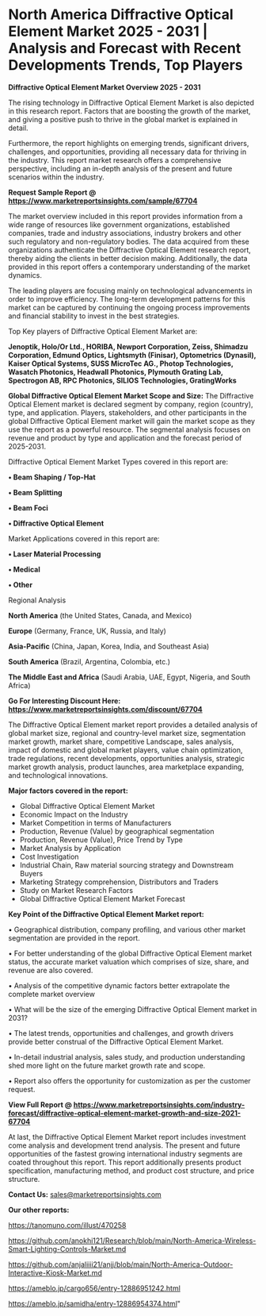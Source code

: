 # North America Diffractive Optical Element Market 2025 - 2031 | Analysis and Forecast with Recent Developments Trends, Top Players

<Strong> Diffractive Optical Element Market Overview 2025 - 2031</strong>

The rising technology in Diffractive Optical Element Market is also depicted in this research report. Factors that are boosting the growth of the market, and giving a positive push to thrive in the global market is explained in detail.

Furthermore, the report highlights on emerging trends, significant drivers, challenges, and opportunities, providing all necessary data for thriving in the industry. This report market research offers a comprehensive perspective, including an in-depth analysis of the present and future scenarios within the industry.

<strong>Request Sample Report @ <a href=https://www.marketreportsinsights.com/sample/67704>https://www.marketreportsinsights.com/sample/67704</a></strong>

The market overview included in this report provides information from a wide range of resources like government organizations, established companies, trade and industry associations, industry brokers and other such regulatory and non-regulatory bodies. The data acquired from these organizations authenticate the Diffractive Optical Element research report, thereby aiding the clients in better decision making. Additionally, the data provided in this report offers a contemporary understanding of the market dynamics.

The leading players are focusing mainly on technological advancements in order to improve efficiency. The long-term development patterns for this market can be captured by continuing the ongoing process improvements and financial stability to invest in the best strategies.

Top Key players of Diffractive Optical Element Market are:

<strong>Jenoptik, Holo/Or Ltd., HORIBA, Newport Corporation, Zeiss, Shimadzu Corporation, Edmund Optics, Lightsmyth (Finisar), Optometrics (Dynasil), Kaiser Optical Systems, SUSS MicroTec AG., Photop Technologies, Wasatch Photonics, Headwall Photonics, Plymouth Grating Lab, Spectrogon AB, RPC Photonics, SILIOS Technologies, GratingWorks</strong>

<strong><b>Global Diffractive Optical Element Market Scope and Size:</b></strong>
The Diffractive Optical Element market is declared segment by company, region (country), type, and application. Players, stakeholders, and other participants in the global Diffractive Optical Element market will gain the market scope as they use the report as a powerful resource. The segmental analysis focuses on revenue and product by type and application and the forecast period of 2025-2031.

Diffractive Optical Element Market Types covered in this report are:

<strong>• Beam Shaping / Top-Hat

• Beam Splitting

• Beam Foci

• Diffractive Optical Element</strong>

Market Applications covered in this report are:

<strong>• Laser Material Processing

• Medical

• Other</strong> 

Regional Analysis

<strong>North America</strong> (the United States, Canada, and Mexico)

<strong>Europe</strong> (Germany, France, UK, Russia, and Italy)

<strong>Asia-Pacific</strong> (China, Japan, Korea, India, and Southeast Asia)

<strong>South America</strong> (Brazil, Argentina, Colombia, etc.)

<strong>The Middle East and Africa</strong> (Saudi Arabia, UAE, Egypt, Nigeria, and South Africa)

<strong>Go For Interesting Discount Here: <a href=https://www.marketreportsinsights.com/discount/67704>https://www.marketreportsinsights.com/discount/67704</a></strong>

The Diffractive Optical Element market report provides a detailed analysis of global market size, regional and country-level market size, segmentation market growth, market share, competitive Landscape, sales analysis, impact of domestic and global market players, value chain optimization, trade regulations, recent developments, opportunities analysis, strategic market growth analysis, product launches, area marketplace expanding, and technological innovations.

<strong><b>Major factors covered in the report:</b></strong>
<ul>
  <li>Global Diffractive Optical Element Market </li>
  <li>Economic Impact on the Industry</li>
  <li>Market Competition in terms of Manufacturers</li>
  <li>Production, Revenue (Value) by geographical segmentation</li>
  <li>Production, Revenue (Value), Price Trend by Type</li>
  <li>Market Analysis by Application</li>
  <li>Cost Investigation</li>
  <li>Industrial Chain, Raw material sourcing strategy and Downstream Buyers</li>
  <li>Marketing Strategy comprehension, Distributors and Traders</li>
  <li>Study on Market Research Factors</li>
  <li>Global Diffractive Optical Element Market Forecast</li>
</ul>

<strong><b>Key Point of the Diffractive Optical Element Market report:</b></strong>

• Geographical distribution, company profiling, and various other market segmentation are provided in the report.

• For better understanding of the global Diffractive Optical Element market status, the accurate market valuation which comprises of size, share, and revenue are also covered.

• Analysis of the competitive dynamic factors better extrapolate the complete market overview

• What will be the size of the emerging Diffractive Optical Element market in 2031?

• The latest trends, opportunities and challenges, and growth drivers provide better construal of the Diffractive Optical Element Market.

• In-detail industrial analysis, sales study, and production understanding shed more light on the future market growth rate and scope.

• Report also offers the opportunity for customization as per the customer request.

<strong><b>View Full Report @ <a href=https://www.marketreportsinsights.com/industry-forecast/diffractive-optical-element-market-growth-and-size-2021-67704>https://www.marketreportsinsights.com/industry-forecast/diffractive-optical-element-market-growth-and-size-2021-67704</a></b></strong>


At last, the Diffractive Optical Element Market report includes investment come analysis and development trend analysis. The present and future opportunities of the fastest growing international industry segments are coated throughout this report. This report additionally presents product specification, manufacturing method, and product cost structure, and price structure.

<strong>Contact Us:</strong>
sales@marketreportsinsights.com

<strong>Our other reports:</strong>

<a href=https://tanomuno.com/illust/470258>https://tanomuno.com/illust/470258</a>

<a href=https://github.com/anokhi121/Research/blob/main/North-America-Wireless-Smart-Lighting-Controls-Market.md>https://github.com/anokhi121/Research/blob/main/North-America-Wireless-Smart-Lighting-Controls-Market.md</a>

<a href=https://github.com/anjaliiii21/anjj/blob/main/North-America-Outdoor-Interactive-Kiosk-Market.md>https://github.com/anjaliiii21/anjj/blob/main/North-America-Outdoor-Interactive-Kiosk-Market.md</a>

<a href=https://ameblo.jp/cargo656/entry-12886951242.html>https://ameblo.jp/cargo656/entry-12886951242.html</a>

<a href=https://ameblo.jp/samidha/entry-12886954374.html>https://ameblo.jp/samidha/entry-12886954374.html</a>"
